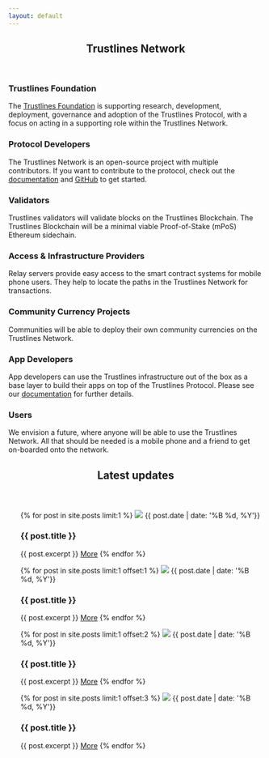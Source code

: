 ```yaml
---
layout: default
---
```


<!-- Section -->
<section>
	<header class="major">
		<h2>Trustlines Network</h2>
	</header>
	<div class="features">
		<article>
			<span class="icon fa-sitemap"></span>
			<div class="content">
				<h3>Trustlines Foundation</h3>
				<p>The <a href="https://www.trustlines.foundation/" target="_blank">Trustlines Foundation</a> is supporting research, development, deployment, governance and adoption of the Trustlines Protocol, with a focus on acting in a supporting role within the Trustlines Network.</p>
			</div>
		</article>
		<article>
			<span class="icon fa-code"></span>
			<div class="content">
				<h3>Protocol Developers</h3>
				<p>The Trustlines Network is an open-source project with multiple contributors. If you want to contribute to the protocol, check out the <a href="(https://dev.trustlines.network/" target="_blank">documentation</a> and <a href="https://github.com/trustlines-protocol" target="_blank">GitHub</a> to get started.</p>
			</div>
		</article>
		<article>
			<span class="icon fa-link"></span>
			<div class="content">
				<h3>Validators‍</h3>
				<p>Trustlines validators will validate blocks on the Trustlines Blockchain. The Trustlines Blockchain will be a minimal viable Proof-of-Stake (mPoS) Ethereum sidechain.</p>
			</div>
		</article>
		<article>
			<span class="icon fa-server"></span>
			<div class="content">
				<h3>Access & Infrastructure Providers</h3>
				<p>Relay servers provide easy access to the smart contract systems for mobile phone users. They help to locate the paths in the Trustlines Network for transactions.</p>
			</div>
		</article>
		<article>
			<span class="icon fa-usd"></span>
			<div class="content">
				<h3>Community Currency Projects</h3>
				<p>Communities will be able to deploy their own community currencies on the Trustlines Network.</p>
			</div>
		</article>
		<article>
			<span class="icon fa-laptop"></span>
			<div class="content">
				<h3>App Developers‍</h3>
				<p>App developers can use the Trustlines infrastructure out of the box as a base layer to build their apps on top of the Trustlines Protocol. Please see our <a href="(https://dev.trustlines.network/" target="_blank">documentation</a> for further details.</p>
			</div>
		</article>
		<article>
			<span class="icon fa-users"></span>
			<div class="content">
				<h3>Users</h3>
				<p>We envision a future, where anyone will be able to use the Trustlines Network. All that should be needed is a mobile phone and a friend to get on-boarded onto the network.</p>
			</div>
		</article>
	</div>
</section>

<!-- Section -->
<section>
	<header class="major">
		<h2>Latest updates</h2>
	</header>
	<div class="posts">
		<article>
			<ul>
				{% for post in site.posts limit:1 %}
						<a href="{{ post.url | absolute_url | absolute_url }}" class="image"><img src="{{ post.image }}"/></a>
						{{ post.date | date: '%B %d, %Y'}}
						<h3>{{ post.title }}</h3>
						{{ post.excerpt }}
							<a href="{{ post.url | absolute_url }}" class="button">More</a>
				{% endfor %}
			</ul>
		</article>
		<article>
			<ul>
				{% for post in site.posts limit:1 offset:1 %}
						<a href="{{ post.url | absolute_url }}" class="image"><img src="{{ post.image }}"/></a>
						{{ post.date | date: '%B %d, %Y'}}
						<h3>{{ post.title }}</h3>
						{{ post.excerpt }}
							<a href="{{ post.url | absolute_url }}" class="button">More</a>
				{% endfor %}
			</ul>
		</article>
		<article>
			<ul>
				{% for post in site.posts limit:1 offset:2 %}
						<a href="{{ post.url | absolute_url }}" class="image"><img src="{{ post.image }}"/></a>
						{{ post.date | date: '%B %d, %Y'}}
						<h3>{{ post.title }}</h3>
						{{ post.excerpt }}
							<a href="{{ post.url | absolute_url }}" class="button">More</a>
				{% endfor %}
			</ul>
		</article>
		<article>
			<ul>
				{% for post in site.posts limit:1 offset:3 %}
						<a href="{{ post.url | absolute_url }}" class="image"><img src="{{ post.image }}"/></a>
						{{ post.date | date: '%B %d, %Y'}}
						<h3>{{ post.title }}</h3>
						{{ post.excerpt }}
							<a href="{{ post.url | absolute_url }}" class="button">More</a>
				{% endfor %}
			</ul>
		</article>
	</div>
</section>

